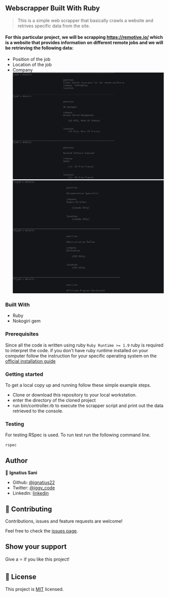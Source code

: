 ## Webscrapper Built With Ruby
> This is a simple web scrapper that   basically crawls a website and retrives  specific data from the site. 

#### For this particular project, we will be scrapping https://remotive.io/ which is a website that provides information on different remote jobs and we will be retrieving the following data:
- Position of the job
- Location of the job
- Company 
![](assets/screenshot1.png)
![](assets/screenshot2.png)


### Built With
- Ruby
- Nokogiri gem


### Prerequisites

Since all the code is written using ruby `Ruby Runtime >= 1.9` ruby is required to interpret the code. if you don't have ruby runtime installed on your computer follow the instruction for your specific operating system on the [official installation guide](https://www.ruby-lang.org/en/documentation/installation/)

### Getting started

To get a local copy up and running follow these simple example steps.

- Clone or download this repository to your local workstation.
- enter the directory of the cloned project
- run bin/controller.rb to execute the scrapper script and print out the data retrieved to the console.

### Testing

For testing RSpec is used. To run test run the following command line.

`rspec`

## Author

👤 **Ignatius Sani**

- Github: [@ignatius22](https://github.com/ignatius22)
- Twitter: [@iggy_code](https://twitter.com/iggy_code)
- Linkedin: [linkedin](https://linkedin.com/in/ignatiussani)

## 🤝 Contributing

Contributions, issues and feature requests are welcome!

Feel free to check the [issues page](issues/).

## Show your support

Give a ⭐️ if you like this project!

## 📝 License

This project is [MIT](lic.url) licensed.
